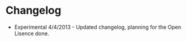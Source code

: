 Changelog
==================

* Experimental 4/4/2013 - Updated changelog, planning for the Open Lisence done.
